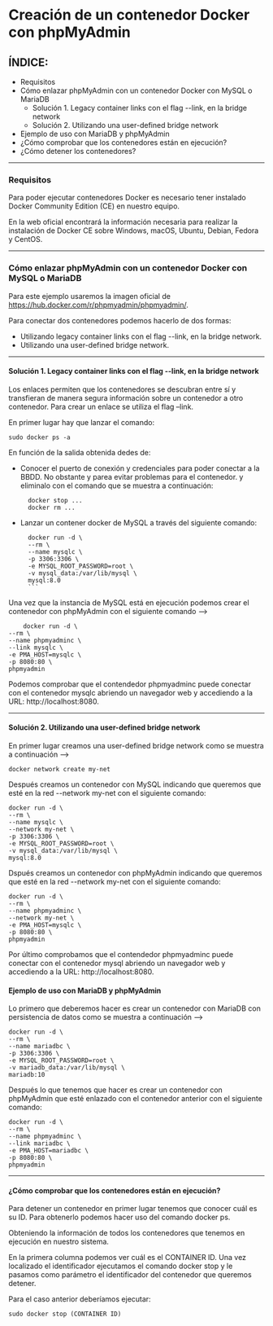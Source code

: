 # Creación de un contenedor Docker con phpMyAdmin
## ÍNDICE:
- Requisitos
- Cómo enlazar phpMyAdmin con un contenedor Docker con MySQL o MariaDB
    - Solución 1. Legacy container links con el flag --link, en la bridge network
    - Solución 2. Utilizando una user-defined bridge network
- Ejemplo de uso con MariaDB y phpMyAdmin
- ¿Cómo comprobar que los contenedores están en ejecución?
- ¿Cómo detener los contenedores?

---

### Requisitos
Para poder ejecutar contenedores Docker es necesario tener instalado Docker Community Edition (CE) en nuestro equipo.

En la web oficial encontrará la información necesaria para realizar la instalación de Docker CE sobre Windows, macOS, Ubuntu, Debian, Fedora y CentOS.

---

### Cómo enlazar phpMyAdmin con un contenedor Docker con MySQL o MariaDB

Para este ejemplo usaremos la imagen oficial de https://hub.docker.com/r/phpmyadmin/phpmyadmin/.

Para conectar dos contenedores podemos hacerlo de dos formas:

- Utilizando legacy container links con el flag --link, en la bridge network.
- Utilizando una user-defined bridge network.

--- 
#### Solución 1. Legacy container links con el flag --link, en la bridge network

Los enlaces permiten que los contenedores se descubran entre sí y transfieran de manera segura información sobre un contenedor a otro contenedor. Para crear un enlace se utiliza el flag –link.

En primer lugar hay que lanzar el comando:

    sudo docker ps -a

En función de la salida obtenida dedes de:

- Conocer el puerto de conexión y credenciales para poder conectar a la BBDD. No obstante y parea evitar problemas para el contenedor. y eliminalo con el comando que se muestra a continuación:

        docker stop ...
        docker rm ...

- Lanzar un contener docker de MySQL a través del siguiente comando:

        docker run -d \
        --rm \
        --name mysqlc \
        -p 3306:3306 \
        -e MYSQL_ROOT_PASSWORD=root \
        -v mysql_data:/var/lib/mysql \
        mysql:8.0
        ```

Una vez que la instancia de MySQL está en ejecución podemos crear el contenedor con phpMyAdmin con el siguiente comando --> 

        docker run -d \
    --rm \
    --name phpmyadminc \
    --link mysqlc \
    -e PMA_HOST=mysqlc \
    -p 8080:80 \
    phpmyadmin

Podemos comprobar que el contendedor phpmyadminc puede conectar con el contenedor mysqlc abriendo un navegador web y accediendo a la URL: http://localhost:8080.

---

#### Solución 2. Utilizando una user-defined bridge network
En primer lugar creamos una user-defined bridge network como se muestra a continuación --> 

    docker network create my-net

Después creamos un contenedor con MySQL indicando que queremos que esté en la red --network my-net con el siguiente comando:

    docker run -d \
    --rm \
    --name mysqlc \
    --network my-net \
    -p 3306:3306 \
    -e MYSQL_ROOT_PASSWORD=root \
    -v mysql_data:/var/lib/mysql \
    mysql:8.0

Dspués creamos un contenedor con phpMyAdmin indicando que queremos que esté en la red --network my-net con el siguiente comando:

    docker run -d \
    --rm \
    --name phpmyadminc \
    --network my-net \
    -e PMA_HOST=mysqlc \
    -p 8080:80 \
    phpmyadmin

Por último comprobamos que el contendedor phpmyadminc puede conectar con el contenedor mysql abriendo un navegador web y accediendo a la URL: http://localhost:8080.

#### Ejemplo de uso con MariaDB y phpMyAdmin

Lo primero que deberemos hacer es crear un contenedor con MariaDB con persistencia de datos como se muestra a continuación --> 

    docker run -d \
    --rm \
    --name mariadbc \
    -p 3306:3306 \
    -e MYSQL_ROOT_PASSWORD=root \
    -v mariadb_data:/var/lib/mysql \
    mariadb:10

Después lo que tenemos que hacer es crear un contenedor con phpMyAdmin que esté enlazado con el contenedor anterior con el siguiente comando:

    docker run -d \
    --rm \
    --name phpmyadminc \
    --link mariadbc \
    -e PMA_HOST=mariadbc \
    -p 8080:80 \
    phpmyadmin

---

#### ¿Cómo comprobar que los contenedores están en ejecución?
Para detener un contenedor en primer lugar tenemos que conocer cuál es su ID. Para obtenerlo podemos hacer uso del comando docker ps.

Obteniendo la información de todos los contenedores que tenemos en ejecución en nuestro sistema.

En la primera columna podemos ver cuál es el CONTAINER ID. Una vez localizado el identificador ejecutamos el comando docker stop y le pasamos como parámetro el identificador del contenedor que queremos detener.

Para el caso anterior deberíamos ejecutar:
    
    sudo docker stop (CONTAINER ID) 
